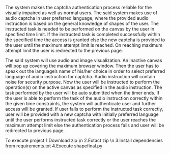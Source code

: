 The system makes the captcha authentication process reliable for the
visually impaired as well as normal users. The said system makes use of
audio captcha in user preferred language, where the provided audio
instruction is based on the general knowledge of shapes of the user. The
instructed task is needed to be performed on the canvas by the user in
specified time limit. If the instructed task is completed successfully within
the specified time the access is granted else the new captcha is provided
to the user until the maximum attempt limit is reached. On reaching
maximum attempt limit the user is redirected to the previous page.

The said system will use audio and image visualization. An inactive canvas
will pop up covering the maximum browser window. Then the user has to speak
out the language’s name of his/her choice in order to select preferred language of
audio instruction for captcha. Audio instruction will contain noise for security
purpose. Now the user will be instructed to perform the operation(s) on the
active canvas as specified in the audio instruction. The task performed by the user
will be auto submitted when the timer ends. If the user is able to perform the task
of the audio instruction correctly within the given time constraints, the system
will authenticate user and further access will be granted. If user fails to perform
the instructed task correctly, user will be provided with a new captcha with
initially preferred language until the user performs instructed task correctly or the
user reaches the maximum attempt limit else the authentication process fails and
user will be redirected to previous page.

To execute project
1.Download zip \n
2.Extact zip \n
3.Install dependencies from requirements.txt
4.Execute shapefinal.py
